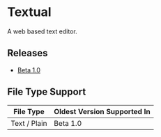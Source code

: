 # Textual

A web based text editor.


## Releases

- [Beta 1.0](<https://github.com/https123456789/Textual/releases/tag/Beta-1.0>)

## File Type Support

| File Type | Oldest Version Supported In |
|-----------|----------------------|
| Text / Plain | Beta 1.0 |